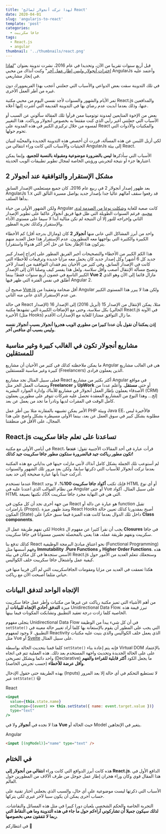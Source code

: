```yaml
---
title: 'لهذا تركت أنجولار لصالح React'
date: 2020-04-01
slug: 'angularjs-to-react'
template: 'post'
categories:
  - جافا سكريبت
tags:
  - React.js
  - angular
thumbnail: '../thumbnails/react.png'
---
```


قبل أربع سنوات تقريبا من الآن، وتحديدا في عام 2016، نشرت تدوينة بعنوان "[لماذا اخترات أنجولار وليس إطار عمل آخر](/web-development/javascript/choose-angular/)" وكنت آنذاك من محبي AngularJs وأعتمد عليه في إنجاز مشاريعي.

في تلك التدوينة سقت بعض الدواعي والأسباب التي جعلتني أعجب بهذا الفريموورك دون غيره من أطر العمل الأخرى.

تمر الأيام والشهور والسنوات لأجد نفسي اليوم من محبي مكتبة React.js والمدافعين عنها، وذلك بعدما أبديت عدم رضاي بها في التدوينة القديمة التي أشرت إليها أعلاه.

بعض من الإخوة المتابعين لمدونة توتومينا ممن قرأوا تلك المقالة سألوني عن السبب أو الأسباب التي جعلتني أغير رأيي الذي كنت مقتنعا به بخصوص أنجولار ورياكت. هذا التغيير لمسوه من خلال تركيزي الكبير في هذه المدونة على React والمكتبات والأدوات التي تحوم حولها.

لكي أزيل اللبس عن هذه المسألة، قررت أن أخصص هذه التدوينة الجديدة والمحيَّنة لتبيان الحيثيات والأسباب التي كانت وراء انتقالي من AngularJs إلى بيئة React.

الأسباب التي سأذكرها **ليس بالضرورة موضوعية ومقبولة بالنسبة للجميع**، وإنما يمكن اعتبارها جزء أو نتيجة لتجربتي ورؤيتي الخاصة لمجال تطوير تطبيقات الويب الحديثة.

## مشكل الإستقرار والتوافقية عند أنجولار 2

بعد ظهور إصدار أنجولار 2 في ربيع عام 2016، كان جميع مستعلمي الإصدار السابق AngularJs 1.x قد رفعوا سقف آمالهم عاليا جدا بإصدار جديد يواصل مسيرة التألق التي بدأها السلف.

ولكن الشهور الأولى من حياة Angular كانت صعبة للغاية [وشكلت نوعا من الصدمة لدى محبيه](https://namekdev.net/2017/05/worked-with-angular-2-for-over-a-year-what-bugs-me-about-it/). فرغم السنوات الطويلة التي ظل فيها فريق أنجولار عاكفا على تطوير الإصدار الثاني وإخراجه للنور إلا أن النتيجة لم تكن مثالية أبدا لا سيما على مستوى الأداء والإستقرار وكذلك تجربة المطور.

واحد من أبرز المشاكل التي عانى منها **أنجولار 2** كان (ومازال بدرجة أقل) كم الأخطاء الكبيرة والكثيرة التي يواجهها معه المطورون. عدم الإستقرار هذا جعل العديد منهم يتركون هذا الإطار بحثا عن حل آخر أكثر هدوءًا واستقرارا.

هذا الكم الكبير من الأخطاء والتصحيحات أجبر الفريق المطور على إخراج إصدار كبير جديد كل 6 أشهر! وكل إصدار جديد كان يحمل معه مزايا جديدة وترقيعات للأخطاء التي كانت في الإصدار السابق. وفي كثير من الأحيان يتم فقدان التوافقية من إصدار لآخر وتصبح مسألة الإنتقال أصعب وأقل سلاسة. ولعل هذا يفسر كيف وصلنا الآن إلى الإصدار الكبير التاسع في غضون أربع سنوات فقط! بينما **Vue 2** مازال قائما إلى الآن وهو الذي أطلق في نفس الفترة التي ظهر فيها Angular 2.

صحيح أن [Vue.js](/vuejs-framework) أقل ضخامة وتعقيدا من Angular ولكن هذا لا يبرر هذا المستوى الكبير من عدم الإستقرار الذي عانى منه الثاني.

في حالة React مثلا، يمكن الإنتقال من الإصدار 15 (أبريل 2016) إلى الإصدار 16 (الإصدار الحالي) بكل سلاسة، وحتى مع الإضافات الكبيرة التي تشهدها مكتبة React.js في الآونة الأخيرة (مثل Hooks) ما زال التوافق ممتازا للغاية مع الإصدارات الأقدم.

**إذن يمكننا أن نقول بأن عددا كبيرا من مطوري الويب هجروا أنجولار بسبب أنجولار نفسه وليس بسبب أي منافس آخر.**

## مشاريع أنجولار تكون في الغالب كبيرة وغير مناسبة للمستقلين

ما يمكن ملاحظته كذلك في كثير من الأحيان أن مشاريع Angular هي في الغالب مشاريع كبيرة وغير مناسبة للمستقلين (Freelancers) الذين يعملون فرادى.

فعلى سبيل المثال نجد مشاريع React أكثر بكثير من مشاريع Angular في مواقع ومنصات العمل الحر مثل **Freelancer** و **UpWork** أو حتى **مستقل**. وأعلم عددا من الأصدقاء يعملون بإطار العمل أنجولار في مشاريع للأبناك وإدارة الموارد البشرية (CRM) إلخ... وهذا النوع من المشاريع المعقدة تحصل عليه شركات تتوفر على مطورين يعملون كامل الوقت في المقرات لديها ونادرا ما تجد من يعمل عن بعد.

الأمر يمكن تشبيهه بالمقارنة مثلا بين أطر عمل PHP وبيئة Java EE، فالأخيرة ليس مطلوبة بشكل كبير في سوق العمل عن بعد، بينما الأولى مسيطرة بشكل واضح على هذا المجال، على الأقل في منطقتنا.

## React.js تساعدنا على تعلم جافا سكريبت

في أيامي الأولى مع مكتبة React، قرأت عبارة في أحد المقالات الأجنبية تقول: **عندما تكون مطور رياكت جيد فبالضرورة ستكون مطور جافا سكريبت جيد كذلك!**

لم أستوعب تلك الجملة بشكل كامل آنذاك لأنني مازلت حينها في بداياتي مع هذه المكتبة بعدما تركت أنجولار للأسباب التي ذكرتها سابقا. ولكن بعد مرور تلك الشهور والسنوات أدركت جيدا بأنها عبارة صحيحة إلى حد بعيد.

عندما تستخدم React فإنك تكتب **أكواد جافا سكريبت 100%**، لا يوجد HTML أو أي نوع من نظام القوالب الذي اعتدنا عليه في Angular أو حتى Vue على سبيل المثال. أكواد HTML نكتبها بصيغة JSX التي هي في النهاية مجرد جافا سكريبت.

من جهة أخرى نجد أن كل مكون في React هو عبارة عن دالة أو function تقبل بارامترات (Props)، ومنذ ظهور ميزة React Hooks أصبح بمقدورنا كذلك تعيين حالة المكون (State) داخل تلك الدوال بعدما كانت هذه الميزة فيما سبق حكرا على **Class components**.

لكي نفهم طريقة عمل ال Hooks يجب أن نقرأ كثيرا عن مفهوم ال **Closures** في جافا سكريبت ونفهم طريقة عمله، هذا يعني بالمحصلة تحسين مستوانا في جافا سكريبت.

كذلك تدفع بنا React نحو اعتناق مبادئ البرمجة الوظيفية (Functional Programming) وفهم أسسها مثل **Immutability** ،**Pure Functions** و **Higher Order Functions**. هذه الأسس ستجدها في كل مكان في بيئة React.js وستجعلك تتعلم العديد من الأمور حول كيفية عمل واشتغال جافا سكريبت خلف الكواليس.

هكذا تعمقت في العديد من مزايا ومقومات الجافاسكريبت التي لم أكن قريبا منها في حياتي مثلما أصبحت الآن مع رياكت.

## الإتجاه الواحد لتدفق البيانات

من أهم الأشياء التي تميز مكتبة رياكت عن غيرها من مكتبات وأطر عمل جافا سكريبت ميزة **التدفق أحادي الإتجاه للبيانات** أو Unidirectional Data Flow. تبرز قيمة هذه الخاصية كلما زادت درجة تعقيد التطبيق وتشابكت المكونات فيما بينها.

يتجلى مفهوم Unidirectional Data Flow في أن كل شيء يبدأ من الوظيفة `setState()` التي يجب على المطور أن يقوم بالإستعانة بها كلما أراد تغيير حالة معينة في التطبيق. لا وجود لمفهوم Reactivity الذي يعمل خلف الكواليس والذي بنيت عليه مكتبات مثل Vue أو [Svelte](/what-is-svelte) على سبيل المثال.

كلما قمنا بتحديث الحالة بواسطة `setState()` فإنه يتم إعادة بناء Virtual DOM بالإعتماد على على الحالة الجديدة وتحديث واجهة المستخدم بعد ذلك. هذه العملية تتم في اتجاه واحد دائما وبشكل تصريحي (Declarative) ما يجعل الكود **أكثر قابلية للقراءة والفهم وأقل عرضة للأخطاء** (حسب تجربتي الخاصة).

بهذه الطريقة حتى حقول الإدخال (Inputs) لا تستطيع التحكم في أي حالة إلا بعد المرور عبر `setState()` 😃

<div class="filename">React</div>

```jsx
<input
  value={this.state.name}
  onChange={(event) => this.setState({ name: event.target.value })}
  type="text"
/>
```

هذا لا نجده في **أنجولار** ولا في **Vue** حيث الحالة أو Model يتغير في الإتجاهين.

<div class="filename">Angular</div>

```html
<input [(ngModel)]="name" type="text" />
```

## في الختام

هذه كانت أبرز الدوافع التي كانت وراء **انتقالي من أنجولار إلى React.js**. الدافع الأول في هذا المقال قوي وكان وراء هجران إطار عمل جوجل من طرف الآلاف من المطورين حول العالم.

الأسباب التي ذكرتها ليست موضوعية على أي حال، والسبب الذي يجعلني أختار تقنية على حساب أخرى يمكن أن يكون سببا لآخر غيري لكي يتركها.

التجربة الخاصة والحكم الشخصي يلعبان دورا كبيرا في مثل هذه المسائل والنقاشات. **لذلك سيكون جميلا أن تشاركوني آراءكم حول ما جاء في هذه التدوينة وما هي النقاط التي ربما لا تتفقون معي بخصوصها**.

في انتظاركم 🙂

<Author slug="aissa" />
